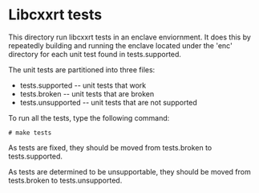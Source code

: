 Libcxxrt tests
=============

This directory run libcxxrt tests in an enclave enviornment. It does
this by repeatedly building and running the enclave located under the 'enc' 
directory for each unit test found in tests.supported.

The unit tests are partitioned into three files:

* tests.supported -- unit tests that work
* tests.broken -- unit tests that are broken
* tests.unsupported -- unit tests that are not supported

To run all the tests, type the following command:

```
# make tests
```

As tests are fixed, they should be moved from tests.broken to tests.supported.

As tests are determined to be unsupportable, they should be moved from
tests.broken to tests.unsupported.
